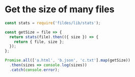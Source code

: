 # Get the size of many files

```javascript
const stats = require('fildes/lib/stats');

const getSize = file => {
  return stats(file).then(({ size }) => {
    return { file, size };
  });
};

Promise.all(['a.html', 'b.json', 'c.txt'].map(getSize))
  .then(sizes => console.log(sizes))
  .catch(console.error);
```
